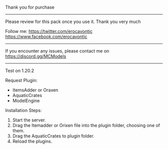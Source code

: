 Thank you for purchase

_______________________________________

Please review for this pack once you use it. Thank you very much

Follow me:
https://twitter.com/erocavontic
https://www.facebook.com/erocavontic


_______________________________________

If you encounter any issues, please contact me on https://discord.gg/MCModels

_______________________________________

Test on 1.20.2

Request Plugin:
- ItemsAdder or Oraxen
- AquaticCrates
- ModelEngine

Installation Steps:
1. Start the server.
2. Drag the Itemadder or Orixen file into the plugin folder, choosing one of them.
3. Drag the AquaticCrates to plugin folder.
4. Reload the plugins.
